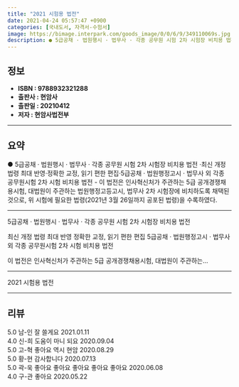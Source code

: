 ```yaml
---
title: "2021 시험용 법전"
date: 2021-04-24 05:57:47 +0900
categories: [국내도서, 자격서-수험서]
image: https://bimage.interpark.com/goods_image/0/0/6/9/349110069s.jpg
description: ● 5급공채 · 법원행시 · 법무사 · 각종 공무원 시험 2차 시험장 비치용 법전 ·최신 개정 법령 최대 반영·정확한 교정, 읽기 편한 편집·5급공채 · 법원행정고시 · 법무사 외 각종 공무원시험 2차 시험 비치용 법전 - 이 법전은 인사혁신처가 주관하는 5급 공개경쟁채용시험, 대법원
---
```


## **정보**

- **ISBN : 9788932321288**
- **출판사 : 현암사**
- **출판일 : 20210412**
- **저자 : 현암사법전부**

------



## **요약**

●  5급공채 · 법원행시 · 법무사 · 각종 공무원 시험 2차 시험장 비치용 법전 ·최신 개정 법령 최대 반영·정확한 교정, 읽기 편한 편집·5급공채 · 법원행정고시 · 법무사 외 각종 공무원시험 2차 시험 비치용 법전 - 이 법전은 인사혁신처가 주관하는 5급 공개경쟁채용시험, 대법원이 주관하는 법원행정고등고시, 법무사 2차 시험장에 비치하도록 채택된 것으로, 위 시험에 필요한 법령(2021년 3월 26일까지 공포된 법령)을 수록하였다.

------

5급공채 · 법원행시 · 법무사 · 각종 공무원 시험 2차 시험장 비치용 법전
 
최신 개정 법령 최대 반영
정확한 교정, 읽기 편한 편집
5급공채 · 법원행정고시 · 법무사 외 각종 공무원시험 2차 시험 비치용 법전
 
 이 법전은 인사혁신처가 주관하는 5급 공개경쟁채용시험, 대법원이 주관하는... 

------


2021 시험용 법전 

------


## **리뷰** 

5.0 남-인 잘 쓸게요 2021.01.11 <br/>4.0 신-희 도움이 마니 되요 2020.09.04 <br/>5.0 고-혁 좋아요  역시 현암 2020.08.29 <br/>5.0 황-현 감사합니다 2020.07.13 <br/>5.0 곽-욱 좋아요 좋아요 좋아요 좋아요 좋아요  2020.06.08 <br/>4.0 구-관 좋아요 2020.05.22 <br/>